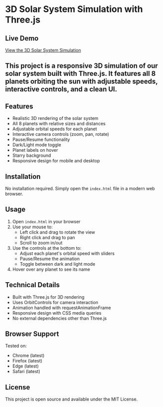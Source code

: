 # 3D Solar System Simulation with Three.js
## Live Demo
[View the 3D Solar System Simulation](https://hitesh9298.github.io/solar-system/)
## This project is a responsive 3D simulation of our solar system built with Three.js. It features all 8 planets orbiting the sun with adjustable speeds, interactive controls, and a clean UI.

## Features

- Realistic 3D rendering of the solar system
- All 8 planets with relative sizes and distances
- Adjustable orbital speeds for each planet
- Interactive camera controls (zoom, pan, rotate)
- Pause/Resume functionality
- Dark/Light mode toggle
- Planet labels on hover
- Starry background
- Responsive design for mobile and desktop

## Installation

No installation required. Simply open the `index.html` file in a modern web browser.

## Usage

1. Open `index.html` in your browser
2. Use your mouse to:
   - Left click and drag to rotate the view
   - Right click and drag to pan
   - Scroll to zoom in/out
3. Use the controls at the bottom to:
   - Adjust each planet's orbital speed with sliders
   - Pause/Resume the animation
   - Toggle between dark and light mode
4. Hover over any planet to see its name

## Technical Details

- Built with Three.js for 3D rendering
- Uses OrbitControls for camera interaction
- Animation handled with requestAnimationFrame
- Responsive design with CSS media queries
- No external dependencies other than Three.js

## Browser Support

Tested on:
- Chrome (latest)
- Firefox (latest)
- Edge (latest)
- Safari (latest)

## License

This project is open source and available under the MIT License.
